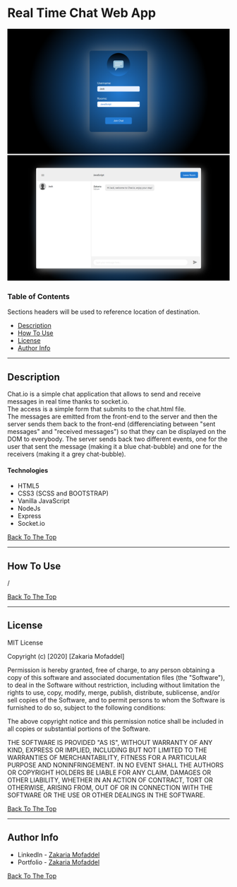 # Real Time Chat Web App

![Project Image](/public/imgs/access-screenshot.png)  
![Project Image](/public/imgs/chat-screenshot.png)

### Table of Contents

Sections headers will be used to reference location of destination.

- [Description](#description)
- [How To Use](#how-to-use)
- [License](#license)
- [Author Info](#author-info)

---

## Description

Chat.io is a simple chat application that allows to send and receive messages in real time thanks to socket.io.  
The access is a simple form that submits to the chat.html file.  
The messages are emitted from the front-end to the server and then the server sends them back to the front-end (differenciating between "sent messages" and "received messages") so that they can be displayed on the DOM to everybody. The server sends back two different events, one for the user that sent the message (making it a blue chat-bubble) and one for the receivers (making it a grey chat-bubble).

#### Technologies

- HTML5
- CSS3 (SCSS and BOOTSTRAP)
- Vanilla JavaScript
- NodeJs
- Express
- Socket.io

[Back To The Top](#real-time-chat-web-app)

---

## How To Use

/

[Back To The Top](#real-time-chat-web-app)

---

## License

MIT License

Copyright (c) [2020] [Zakaria Mofaddel]

Permission is hereby granted, free of charge, to any person obtaining a copy
of this software and associated documentation files (the "Software"), to deal
in the Software without restriction, including without limitation the rights
to use, copy, modify, merge, publish, distribute, sublicense, and/or sell
copies of the Software, and to permit persons to whom the Software is
furnished to do so, subject to the following conditions:

The above copyright notice and this permission notice shall be included in all
copies or substantial portions of the Software.

THE SOFTWARE IS PROVIDED "AS IS", WITHOUT WARRANTY OF ANY KIND, EXPRESS OR
IMPLIED, INCLUDING BUT NOT LIMITED TO THE WARRANTIES OF MERCHANTABILITY,
FITNESS FOR A PARTICULAR PURPOSE AND NONINFRINGEMENT. IN NO EVENT SHALL THE
AUTHORS OR COPYRIGHT HOLDERS BE LIABLE FOR ANY CLAIM, DAMAGES OR OTHER
LIABILITY, WHETHER IN AN ACTION OF CONTRACT, TORT OR OTHERWISE, ARISING FROM,
OUT OF OR IN CONNECTION WITH THE SOFTWARE OR THE USE OR OTHER DEALINGS IN THE
SOFTWARE.

[Back To The Top](#real-time-chat-web-app)

---

## Author Info

- LinkedIn - [Zakaria Mofaddel](https://www.linkedin.com/in/zakaria-mofaddel-171351181/)
- Portfolio - [Zakaria Mofaddel](https://zakariamofaddel.netlify.app/)

[Back To The Top](#real-time-chat-web-app)
